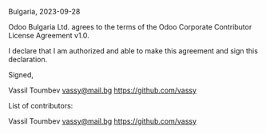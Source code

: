 Bulgaria, 2023-09-28

Odoo Bulgaria Ltd. agrees to the terms of the Odoo Corporate Contributor License Agreement v1.0.

I declare that I am authorized and able to make this agreement and sign this declaration.

Signed,

Vassil Toumbev vassy@mail.bg https://github.com/vassy

List of contributors:

Vassil Toumbev vassy@mail.bg https://github.com/vassy
